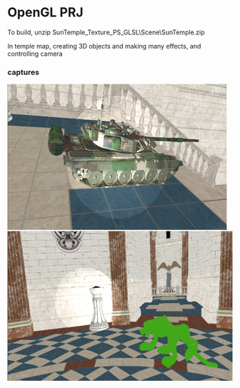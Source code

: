 # OpenGL PRJ
To build, unzip SunTemple_Texture_PS_GLSL\Scene\SunTemple.zip

In temple map, creating 3D objects and making many effects, and controlling camera

### captures
<img src='./demo.png'>
<img src='./demo2.png'>
